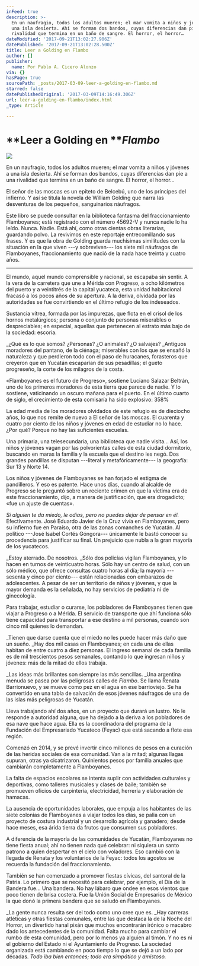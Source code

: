```yaml
---
inFeed: true
description: >-
  En un naufragio, todos los adultos mueren; el mar vomita a niños y jóvenes a
  una isla desierta. Ahí se forman dos bandos, cuyas diferencias dan pie a una
  rivalidad que termina en un baño de sangre. El horror, el horror…
dateModified: '2017-09-21T13:02:27.906Z'
datePublished: '2017-09-21T13:02:28.500Z'
title: Leer a Golding en Flambo
author: []
publisher:
  name: Por Pablo A. Cicero Alonzo
via: {}
hasPage: true
sourcePath: _posts/2017-03-09-leer-a-golding-en-flambo.md
starred: false
datePublishedOriginal: '2017-03-09T14:16:49.306Z'
url: leer-a-golding-en-flambo/index.html
_type: Article

---
```

# **Leer a Golding en **_**Flambo**_
![](https://the-grid-user-content.s3-us-west-2.amazonaws.com/c9cd83d6-06b8-4ef7-8218-2c2b9a748f31.jpg)

En un naufragio, todos los adultos mueren; el mar vomita a niños y jóvenes a una isla desierta. Ahí se forman dos bandos, cuyas diferencias dan pie a una rivalidad que termina en un baño de sangre. El horror, el horror...

El señor de las moscas es un epíteto de Belcebú, uno de los príncipes del infierno. Y así se titula la novela de  William Golding que narra las desventuras de los pequeños, sanguinarios náufragos. 

Este libro se puede consultar en la biblioteca fantasma del fraccionamiento Flamboyanes; está registrado con el número 45692-V y nunca nadie lo ha leído. Nunca. Nadie. Está ahí, como otras cientas obras literarias, guardando polvo. La revivimos en este reportaje entrecomillando sus frases.  Y es que la obra de Golding guarda muchísimas similitudes con la situación en la que viven ---y sobreviven--- los siete mil náufragos de Flamboyanes, fraccionamiento que nació de la nada hace treinta y cuatro años. 

---

El mundo, aquel mundo comprensible y racional, se escapaba sin sentir. A la vera de la carretera que une a Mérida con Progreso, a ocho kilómetros del puerto y a veintitrés de la capital yucateca, esta unidad habitacional fracasó a los pocos años de su apertura. A la deriva, olvidada por las autoridades se fue convirtiendo en el último refugio de los indeseados. 

Sustancia vítrea, formada por las impurezas, que flota en el crisol de los hornos metalúrgicos; persona o conjunto de personas miserables o despreciables; en especial, aquellas que pertenecen al estrato más bajo de la sociedad: escoria.

_¿Qué es lo que somos? ¿Personas? ¿O animales? ¿O salvajes? _Antiguos moradores del pantano, de la ciénaga; miserables con los que se ensañó la naturaleza y que perdieron todo con el paso de huracanes, forasteros que creyeron que en Yucatán escaparían de sus pesadillas; el gueto progreseño, la corte de los milagros de la costa. 

«Flamboyanes es el futuro de Progreso», sostiene Luciano Salazar Beltrán, uno de los primeros moradores de esta tierra que parece de nadie. Y lo sostiene, vaticinando un oscuro mañana para el puerto. En el último cuarto de siglo, el crecimiento de esta comisaría ha sido explosivo: 358%

La edad media de los moradores olvidados de este refugio es de dieciocho años, lo que nos remite de nuevo a El señor de las moscas. El cuarenta y cuatro por ciento de los niños y jóvenes en edad de estudiar no lo hace. ¿Por qué? Porque no hay las suficientes escuelas. 

Una primaria, una telesecundaria, una biblioteca que nadie visita... Así, los niños y jóvenes vagan por las polvorientas calles de esta ciudad dormitorio, buscando en maras la familia y la escuela que el destino les negó. Dos grandes pandillas se disputan ---literal y metafóricamente--- la geografía: Sur 13 y Norte 14\. 

Los niños y jóvenes de Flamboyanes se han forjado el estigma de pandilleros. Y eso es patente. Hace unos días, cuando al alcalde de Progreso se le preguntó sobre un reciente crimen en que la víctima era de este fraccionamiento, dijo, a manera de justificación, que era drogadicto; «fue un ajuste de cuentas». 

_Si alguien te da miedo, le odias, pero no puedes dejar de pensar en él._ Efectivamente. José Eduardo Javier de la Cruz vivía en Flamboyanes, pero su infierno fue en Paraíso, otra de las zonas comanches de Yucatán. Al político ---José Isabel Cortés Góngora--- únicamente le bastó conocer su procedencia para justificar su final. Un prejuicio que nubla a la gran mayoría de los yucatecos. 

_Estoy aterrado. De nosotros. _Sólo dos policías vigilan Flamboyanes, y lo hacen en turnos de veinticuatro horas. Sólo hay un centro de salud, con un sólo médico, que ofrece consultas cuatro horas al día; la mayoría ---sesenta y cinco por ciento--- están relacionadas con embarazos de adolescentes. A pesar de ser un territorio de niños y jóvenes, y que la mayor demanda es la señalada, no hay servicios de pediatría ni de ginecología. 

Para trabajar, estudiar o curarse, los pobladores de Flamboyanes tienen que viajar a Progreso o a Mérida. El servicio de transporte que ahí funciona sólo tiene capacidad para transportar a ese destino a mil personas, cuando son cinco mil quienes lo demandan. 

_Tienen que darse cuenta que el miedo no les puede hacer más daño que un sueño. _Hay dos mil casas en Flamboyanes; en cada una de ellas habitan de entre cuatro a diez personas. El ingreso semanal de cada familia es de mil trescientos pesos semanales, contando lo que ingresan niños y jóvenes: más de la mitad de ellos trabaja. 

_Las ideas más brillantes son siempre las más sencillas. _Una argentina menuda se pasea por las peligrosas calles de _Flambo_. Se llama Renata Barrionuevo, y se mueve como pez en el agua en ese barrioviejo. Se ha convertido en una tabla de salvación de esos jóvenes náufragos de una de las islas más peligrosas de Yucatán.

Lleva trabajando ahí dos años, en un proyecto que durará un lustro. No le responde a autoridad alguna, que ha dejado a la deriva a los pobladores de esa nave que hace agua. Ella es la coordinadora del programa de la Fundación del Empresariado Yucateco (Feyac) que está sacando a flote esa región. 

Comenzó en 2014, y se prevé invertir cinco millones de pesos en a curación de las heridas sociales de esa comunidad. Van a la mitad; algunas llagas supuran, otras ya cicatrizaron. Quinientos pesos por familia anuales que cambiarán completamente a Flamboyanes. 

La falta de espacios escolares se intenta suplir con actividades culturales y deportivas, como talleres musicales y clases de baile; también se promueven oficios de carpintería, electricidad, herrería y elaboración de hamacas.

La ausencia de oportunidades laborales, que empuja a los habitantes de las siete colonias de Flamboyanes a viajar todos los días, se palia con un proyecto de costura industrial y un desarrollo agrícola y ganadero; desde hace meses, esa árida tierra da frutos que consumen sus pobladores. 

A diferencia de la mayoría de las comunidades de Yucatán, Flamboyanes no tiene fiesta anual; ahí no tienen nada qué celebrar: ni siquiera un santo patrono a quien despertar en el cielo con voladores. Eso cambió con la llegada de Renata y los voluntarios de la Feyac: todos los agostos se recuerda la fundación del fraccionamiento. 

También se han comenzado a promover fiestas cívicas, del santoral de la Patria. Lo primero que se necesitó para celebrar, por ejemplo, el Día de la Bandera fue... Una bandera. No hay lábaro que ondee en esos vientos que poco tienen de brisa costera. Fue la Unión Social de Empresarios de México la que donó la primera bandera que se saludó en Flamboyanes. 

_La gente nunca resulta ser del todo como uno cree que es. _Hay carreras atléticas y otras fiestas comunales, entre las que destaca la de la Noche del Horror, un divertido hanal pixán que muchos encontrarán irónico o macabro dado los antecedentes de la comunidad. Falta mucho para cambiar el rumbo de esta comunidad, pero por lo menos ya alguien al timón. Y no es ni el gobierno del Estado ni el Ayuntamiento de Progreso. La sociedad organizada está cambiando en poco tiempo lo que se dejó a un lado por décadas. _Todo iba bien entonces; todo era simpático y amistoso._